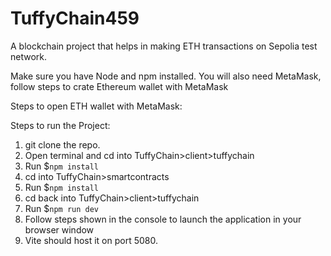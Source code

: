 # TuffyChain459
A blockchain project that helps in making ETH transactions on Sepolia test network.

Make sure you have Node and npm installed. You will also need MetaMask, follow steps to crate Ethereum wallet with MetaMask

Steps to open ETH wallet with MetaMask:



Steps to run the Project:
1. git clone the repo.
2. Open terminal and cd into TuffyChain>client>tuffychain
3. Run $`npm install`
4. cd into TuffyChain>smartcontracts
5. Run $`npm install`
6. cd back into TuffyChain>client>tuffychain
7. Run $`npm run dev`
8. Follow steps shown in the console to launch the application in your browser window
8. Vite should host it on port 5080.
